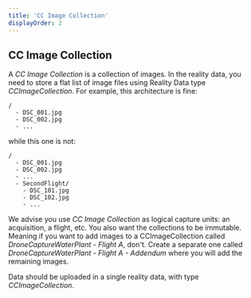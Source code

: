 ```yaml
---
title: 'CC Image Collection'
displayOrder: 2
---
```


## CC Image Collection

A *CC Image Collection* is a collection of images. In the reality data, you need to store a flat list of image files using Reality Data type *CCImageCollection*. For example, this architecture is fine:

```
/
  - DSC_001.jpg
  - DSC_002.jpg
  - ...
```

while this one is not:

```
/
  - DSC_001.jpg
  - DSC_002.jpg
  - ...
  - SecondFlight/
    - DSC_101.jpg
    - DSC_102.jpg
    - ...
```

We advise you use *CC Image Collection* as logical capture units: an acquisition, a flight, etc. You also want the collections to be immutable. Meaning if you want to add images to a CCImageCollection called *DroneCaptureWaterPlant - Flight A*, don't. Create a separate one called *DroneCaptureWaterPlant - Flight A - Addendum* where you will add the remaining images.

Data should be uploaded in a single reality data, with type *CCImageCollection*.